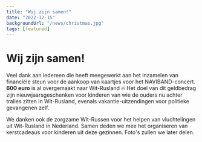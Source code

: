 ```yaml
---
title: "Wij zijn samen!"
date: "2022-12-15"
backgroundUrl: "/news/christmas.jpg"
tags: [featured]
---
```


# Wij zijn samen!

Veel dank aan iedereen die heeft meegewerkt aan het inzamelen van financiële steun voor de aankoop van kaartjes voor het NAVIBAND-concert.
**600 euro** is al overgemaakt naar Wit-Rusland 🔥
Het doel van dit geldbedrag zijn nieuwjaarsgeschenken voor kinderen van wie de ouders nu achter tralies zitten in Wit-Rusland,
evenals vakantie-uitzendingen voor politieke gevangenen zelf.

We danken ook de zorgzame Wit-Russen voor het helpen van vluchtelingen uit Wit-Rusland in Nederland. Samen deden we mee
het organiseren van kerstcadeaus voor kinderen uit deze gezinnen. Foto's zullen we later delen.